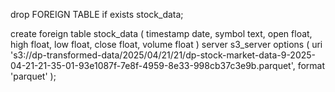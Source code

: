   drop FOREIGN TABLE if exists stock_data;

  create foreign table stock_data (
  timestamp date,
  symbol text,
  open float,
  high float,
  low float,
  close float,
  volume float
)
server s3_server
  options (
    uri 's3://dp-transformed-data/2025/04/21/21/dp-stock-market-data-9-2025-04-21-21-35-01-93e1087f-7e8f-4959-8e33-998cb37c3e9b.parquet',
    format 'parquet'
  );
